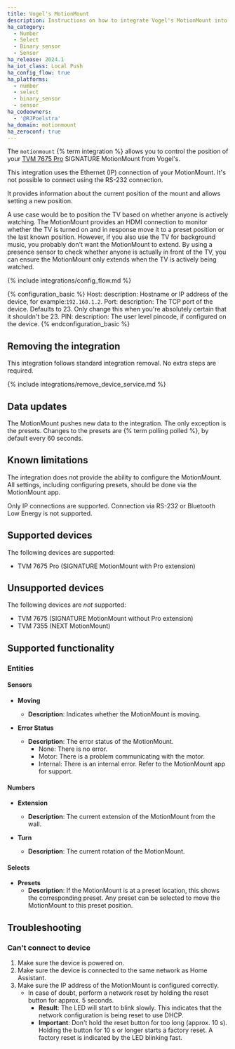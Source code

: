 ```yaml
---
title: Vogel's MotionMount
description: Instructions on how to integrate Vogel's MotionMount into Home Assistant.
ha_category:
  - Number
  - Select
  - Binary sensor
  - Sensor
ha_release: 2024.1
ha_iot_class: Local Push
ha_config_flow: true
ha_platforms:
  - number
  - select
  - binary_sensor
  - sensor
ha_codeowners:
  - '@RJPoelstra'
ha_domain: motionmount
ha_zeroconf: true
---
```


The `motionmount` {% term integration %} allows you to control the position of your [TVM 7675 Pro](https://www.vogels.com/p/tvm-7675-pro-motorized-tv-wall-mount-black) SIGNATURE MotionMount from Vogel's.

This integration uses the Ethernet (IP) connection of your MotionMount. It's not possible to connect using the RS-232 connection.

It provides information about the current position of the mount and allows setting a new position.

A use case would be to position the TV based on whether anyone is actively watching. The MotionMount provides an HDMI connection to monitor whether the TV is turned on and in response move it to a preset position or the last known position. However, if you also use the TV for background music, you probably don't want the MotionMount to extend. By using a presence sensor to check whether anyone is actually in front of the TV, you can ensure the MotionMount only extends when the TV is actively being watched.

{% include integrations/config_flow.md %}

{% configuration_basic %}
Host:
  description: Hostname or IP address of the device, for example:`192.168.1.2`.
Port:
  description: The TCP port of the device. Defaults to 23. Only change this when you're absolutely certain that it shouldn't be 23.
PIN:
  description: The user level pincode, if configured on the device.
{% endconfiguration_basic %}

## Removing the integration

This integration follows standard integration removal. No extra steps are required.

{% include integrations/remove_device_service.md %}

## Data updates

The MotionMount pushes new data to the integration.
The only exception is the presets. Changes to the presets are {% term polling polled %}, by default every 60 seconds.

## Known limitations

The integration does not provide the ability to configure the MotionMount.
All settings, including configuring presets, should be done via the MotionMount app.

Only IP connections are supported. Connection via RS-232 or Bluetooth Low Energy is not supported.

## Supported devices

The following devices are supported:

- TVM 7675 Pro (SIGNATURE MotionMount with Pro extension)

## Unsupported devices

The following devices are *not* supported:

- TVM 7675 (SIGNATURE MotionMount without Pro extension)
- TVM 7355 (NEXT MotionMount)

## Supported functionality

### Entities

#### Sensors

- **Moving**
  - **Description**: Indicates whether the MotionMount is moving.

- **Error Status**
  - **Description**: The error status of the MotionMount.
    - None: There is no error.
    - Motor: There is a problem communicating with the motor.
    - Internal: There is an internal error. Refer to the MotionMount app for support.

#### Numbers

- **Extension**
  - **Description**: The current extension of the MotionMount from the wall.

- **Turn**
  - **Description**: The current rotation of the MotionMount.

#### Selects

- **Presets**
  - **Description**: If the MotionMount is at a preset location, this shows the corresponding preset.
        Any preset can be selected to move the MotionMount to this preset position.

## Troubleshooting

### Can't connect to device

1. Make sure the device is powered on.
2. Make sure the device is connected to the same network as Home Assistant.
3. Make sure the IP address of the MotionMount is configured correctly.
    - In case of doubt, perform a network reset by holding the reset button for approx. 5 seconds.
      - **Result**: The LED will start to blink slowly. This indicates that the network configuration is being reset to use DHCP.
      - **Important**: Don't hold the reset button for too long (approx. 10 s). Holding the button for 10 s or longer starts a factory reset. A factory reset is indicated by the LED blinking fast.

